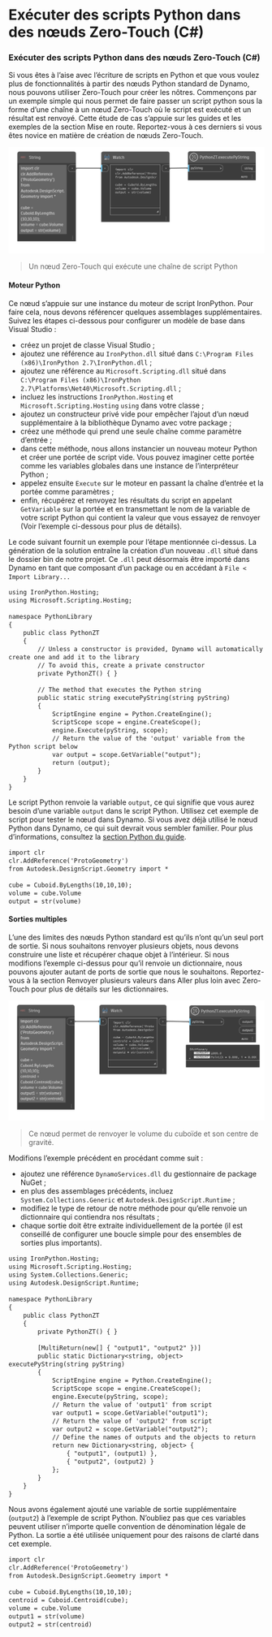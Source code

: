 # Exécuter des scripts Python dans des nœuds Zero-Touch (C#)

### Exécuter des scripts Python dans des nœuds Zero-Touch (C#) <a href="#executing-python-scripts-in-zero-touch-nodes-c" id="executing-python-scripts-in-zero-touch-nodes-c"></a>

Si vous êtes à l’aise avec l’écriture de scripts en Python et que vous voulez plus de fonctionnalités à partir des nœuds Python standard de Dynamo, nous pouvons utiliser Zero-Touch pour créer les nôtres. Commençons par un exemple simple qui nous permet de faire passer un script python sous la forme d’une chaîne à un nœud Zero-Touch où le script est exécuté et un résultat est renvoyé. Cette étude de cas s’appuie sur les guides et les exemples de la section Mise en route. Reportez-vous à ces derniers si vous êtes novice en matière de création de nœuds Zero-Touch.

![Un nœud Zero-Touch qui exécute une chaîne de script Python](images/python-case-study.png)

> Un nœud Zero-Touch qui exécute une chaîne de script Python

#### Moteur Python <a href="#python-engine" id="python-engine"></a>

Ce nœud s’appuie sur une instance du moteur de script IronPython. Pour faire cela, nous devons référencer quelques assemblages supplémentaires. Suivez les étapes ci-dessous pour configurer un modèle de base dans Visual Studio :

* créez un projet de classe Visual Studio ;
* ajoutez une référence au `IronPython.dll` situé dans `C:\Program Files (x86)\IronPython 2.7\IronPython.dll` ;
* ajoutez une référence au `Microsoft.Scripting.dll` situé dans `C:\Program Files (x86)\IronPython 2.7\Platforms\Net40\Microsoft.Scripting.dll` ;
* incluez les instructions `IronPython.Hosting` et `Microsoft.Scripting.Hosting` `using` dans votre classe ;
* ajoutez un constructeur privé vide pour empêcher l’ajout d’un nœud supplémentaire à la bibliothèque Dynamo avec votre package ;
* créez une méthode qui prend une seule chaîne comme paramètre d’entrée ;
* dans cette méthode, nous allons instancier un nouveau moteur Python et créer une portée de script vide. Vous pouvez imaginer cette portée comme les variables globales dans une instance de l’interpréteur Python ;
* appelez ensuite `Execute` sur le moteur en passant la chaîne d’entrée et la portée comme paramètres ;
* enfin, récupérez et renvoyez les résultats du script en appelant `GetVariable` sur la portée et en transmettant le nom de la variable de votre script Python qui contient la valeur que vous essayez de renvoyer (Voir l’exemple ci-dessous pour plus de détails).

Le code suivant fournit un exemple pour l’étape mentionnée ci-dessus. La génération de la solution entraîne la création d’un nouveau `.dll` situé dans le dossier bin de notre projet. Ce `.dll` peut désormais être importé dans Dynamo en tant que composant d’un package ou en accédant à `File < Import Library...`

```
using IronPython.Hosting;
using Microsoft.Scripting.Hosting;

namespace PythonLibrary
{
    public class PythonZT
    {
        // Unless a constructor is provided, Dynamo will automatically create one and add it to the library
        // To avoid this, create a private constructor
        private PythonZT() { }

        // The method that executes the Python string
        public static string executePyString(string pyString)
        {
            ScriptEngine engine = Python.CreateEngine();
            ScriptScope scope = engine.CreateScope();
            engine.Execute(pyString, scope);
            // Return the value of the 'output' variable from the Python script below
            var output = scope.GetVariable("output");
            return (output);
        }
    }
}
```

Le script Python renvoie la variable `output`, ce qui signifie que vous aurez besoin d’une variable `output` dans le script Python. Utilisez cet exemple de script pour tester le nœud dans Dynamo. Si vous avez déjà utilisé le nœud Python dans Dynamo, ce qui suit devrait vous sembler familier. Pour plus d’informations, consultez la [section Python du guide](http://dynamoprimer.com/en/09\_Custom-Nodes/9-4\_Python.html).

```
import clr
clr.AddReference('ProtoGeometry')
from Autodesk.DesignScript.Geometry import *

cube = Cuboid.ByLengths(10,10,10);
volume = cube.Volume
output = str(volume)
```

#### Sorties multiples <a href="#multiple-outputs" id="multiple-outputs"></a>

L’une des limites des nœuds Python standard est qu’ils n’ont qu’un seul port de sortie. Si nous souhaitons renvoyer plusieurs objets, nous devons construire une liste et récupérer chaque objet à l’intérieur. Si nous modifions l’exemple ci-dessus pour qu’il renvoie un dictionnaire, nous pouvons ajouter autant de ports de sortie que nous le souhaitons. Reportez-vous à la section Renvoyer plusieurs valeurs dans Aller plus loin avec Zero-Touch pour plus de détails sur les dictionnaires.

![Ce nœud permet de renvoyer le volume du cuboïde et son centre de gravité.](images/python-multi-case-study.png)

> Ce nœud permet de renvoyer le volume du cuboïde et son centre de gravité.

Modifions l’exemple précédent en procédant comme suit :

* ajoutez une référence `DynamoServices.dll` du gestionnaire de package NuGet ;
* en plus des assemblages précédents, incluez `System.Collections.Generic` et `Autodesk.DesignScript.Runtime` ;
* modifiez le type de retour de notre méthode pour qu’elle renvoie un dictionnaire qui contiendra nos résultats ;
* chaque sortie doit être extraite individuellement de la portée (il est conseillé de configurer une boucle simple pour des ensembles de sorties plus importants).

```
using IronPython.Hosting;
using Microsoft.Scripting.Hosting;
using System.Collections.Generic;
using Autodesk.DesignScript.Runtime;

namespace PythonLibrary
{
    public class PythonZT
    {
        private PythonZT() { }

        [MultiReturn(new[] { "output1", "output2" })]
        public static Dictionary<string, object> executePyString(string pyString)
        {
            ScriptEngine engine = Python.CreateEngine();
            ScriptScope scope = engine.CreateScope();
            engine.Execute(pyString, scope);
            // Return the value of 'output1' from script
            var output1 = scope.GetVariable("output1");
            // Return the value of 'output2' from script
            var output2 = scope.GetVariable("output2");
            // Define the names of outputs and the objects to return
            return new Dictionary<string, object> {
                { "output1", (output1) },
                { "output2", (output2) }
            };
        }
    }
}
```

Nous avons également ajouté une variable de sortie supplémentaire (`output2`) à l’exemple de script Python. N’oubliez pas que ces variables peuvent utiliser n’importe quelle convention de dénomination légale de Python. La sortie a été utilisée uniquement pour des raisons de clarté dans cet exemple.

```
import clr
clr.AddReference('ProtoGeometry')
from Autodesk.DesignScript.Geometry import *

cube = Cuboid.ByLengths(10,10,10);
centroid = Cuboid.Centroid(cube);
volume = cube.Volume
output1 = str(volume)
output2 = str(centroid)
```
